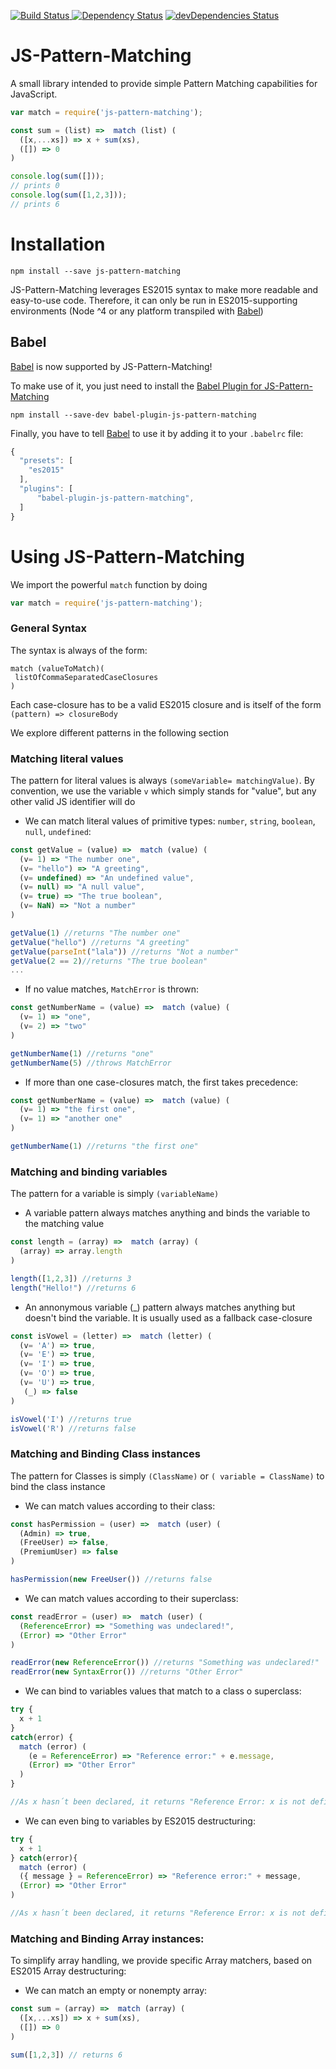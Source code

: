[![Build Status](https://travis-ci.org/roli93/js-pattern-matching.svg?branch=master) ]( https://travis-ci.org/roli93/js-pattern-matching)
[![Dependency Status](https://david-dm.org/roli93/js-pattern-matching.svg)](https://david-dm.org/roli93/js-pattern-matching)
[![devDependencies Status](https://david-dm.org/roli93/js-pattern-matching/dev-status.svg)](https://david-dm.org/roli93/js-pattern-matching?type=dev)

JS-Pattern-Matching
====================
A small library intended to provide simple Pattern Matching capabilities for JavaScript.

```javascript
var match = require('js-pattern-matching');

const sum = (list) =>  match (list) (
  ([x,...xs]) => x + sum(xs),
  ([]) => 0
)

console.log(sum([]));
// prints 0
console.log(sum([1,2,3]));
// prints 6
```

Installation
====================

```
npm install --save js-pattern-matching
```

JS-Pattern-Matching leverages ES2015 syntax to make more readable and easy-to-use code. Therefore, it can only be run in ES2015-supporting environments (Node ^4 or any platform transpiled with [Babel](https://babeljs.io/))

Babel
------
[Babel](https://babeljs.io/) is now supported by JS-Pattern-Matching! 

To make use of it, you just need to install the [Babel Plugin for JS-Pattern-Matching](https://www.npmjs.com/package/babel-plugin-js-pattern-matching)

```
npm install --save-dev babel-plugin-js-pattern-matching
```

Finally, you have to tell [Babel](https://babeljs.io/) to use it by adding it to your `.babelrc` file:

```javascript
{
  "presets": [
    "es2015"
  ],
  "plugins": [
      "babel-plugin-js-pattern-matching",
  ]
}
```

Using JS-Pattern-Matching
====================
We import the powerful `match` function by doing

```javascript
var match = require('js-pattern-matching');
```
### General Syntax

The syntax is always of the form:
```
match (valueToMatch)(
 listOfCommaSeparatedCaseClosures
)
```

Each case-closure has to be a valid ES2015 closure and is itself of the form `(pattern) => closureBody`

We explore different patterns in the following section

### Matching literal values

The pattern for literal values is always `(someVariable= matchingValue)`. By convention, we use the variable `v` which simply stands for "value", but any other valid JS identifier will do

* We can match literal values of primitive types: `number`, `string`, `boolean`, `null`, `undefined`:
```javascript
const getValue = (value) =>  match (value) (
  (v= 1) => "The number one",
  (v= "hello") => "A greeting",
  (v= undefined) => "An undefined value",
  (v= null) => "A null value",
  (v= true) => "The true boolean",
  (v= NaN) => "Not a number"
)

getValue(1) //returns "The number one"
getValue("hello") //returns "A greeting"
getValue(parseInt("lala")) //returns "Not a number"
getValue(2 == 2)//returns "The true boolean"
...  
```

* If no value matches, `MatchError` is thrown:
```javascript
const getNumberName = (value) =>  match (value) (
  (v= 1) => "one",
  (v= 2) => "two"
)

getNumberName(1) //returns "one"
getNumberName(5) //throws MatchError
```

* If more than one case-closures match, the first takes precedence:
```javascript
const getNumberName = (value) =>  match (value) (
  (v= 1) => "the first one",
  (v= 1) => "another one"
)

getNumberName(1) //returns "the first one"
```

### Matching and binding variables

The pattern for a variable is simply `(variableName)`

* A variable pattern always matches anything and binds the variable to the matching value
```javascript
const length = (array) =>  match (array) (
  (array) => array.length
)

length([1,2,3]) //returns 3
length("Hello!") //returns 6
```

* An annonymous variable (_) pattern always matches anything but doesn't bind the variable. It is usually used as a fallback case-closure

```javascript
const isVowel = (letter) =>  match (letter) (
  (v= 'A') => true,
  (v= 'E') => true,
  (v= 'I') => true,
  (v= 'O') => true,
  (v= 'U') => true,
   (_) => false
)

isVowel('I') //returns true
isVowel('R') //returns false
```
### Matching and Binding Class instances

The pattern for Classes is simply `(ClassName)` or `( variable = ClassName)` to bind the class instance

* We can match values according to their class:

```javascript
const hasPermission = (user) =>  match (user) (
  (Admin) => true,
  (FreeUser) => false,
  (PremiumUser) => false
)

hasPermission(new FreeUser()) //returns false
```
* We can match values according to their superclass:

```javascript
const readError = (user) =>  match (user) (
  (ReferenceError) => "Something was undeclared!",
  (Error) => "Other Error"
)

readError(new ReferenceError()) //returns "Something was undeclared!"
readError(new SyntaxError()) //returns "Other Error"
```
* We can bind to variables values that match to a class o superclass:

```javascript
try {
  x + 1
} 
catch(error) {
  match (error) (
    (e = ReferenceError) => "Reference error:" + e.message,
    (Error) => "Other Error"
  )
}

//As x hasn´t been declared, it returns "Reference Error: x is not defined"
```
* We can even bing to variables by ES2015 destructuring:

```javascript
try {
  x + 1
} catch(error){
  match (error) (
  ({ message } = ReferenceError) => "Reference error:" + message,
  (Error) => "Other Error"
)

//As x hasn´t been declared, it returns "Reference Error: x is not defined"
```

### Matching and Binding Array instances:

To simplify array handling, we provide specific Array matchers, based on ES2015 Array destructuring:

* We can match an empty or nonempty array:

```javascript
const sum = (array) =>  match (array) (
  ([x,...xs]) => x + sum(xs),
  ([]) => 0
)

sum([1,2,3]) // returns 6
```
